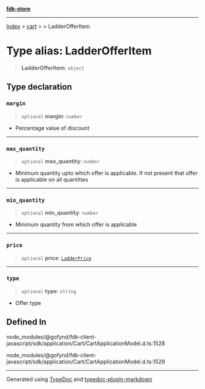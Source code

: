 [**fdk-store**](../../../README.md)
***

[Index](../../../API.md) > [cart](../../README.md) > [<internal>](../README.md) > LadderOfferItem

# Type alias: LadderOfferItem

> **LadderOfferItem**: `object`

## Type declaration

### `margin`

> `optional` **margin**: `number`

- Percentage value of discount

***

### `max_quantity`

> `optional` **max\_quantity**: `number`

- Minimum quantity upto which offer is
applicable. If not present that offer is applicable on all quantities

***

### `min_quantity`

> `optional` **min\_quantity**: `number`

- Minimum quantity from which offer is applicable

***

### `price`

> `optional` **price**: [`LadderPrice`](type-alias.LadderPrice.md)

***

### `type`

> `optional` **type**: `string`

- Offer type

## Defined In

node\_modules/@gofynd/fdk-client-javascript/sdk/application/Cart/CartApplicationModel.d.ts:1528

node\_modules/@gofynd/fdk-client-javascript/sdk/application/Cart/CartApplicationModel.d.ts:1529

***
Generated using [TypeDoc](https://typedoc.org/) and [typedoc-plugin-markdown](https://www.npmjs.com/package/typedoc-plugin-markdown)
